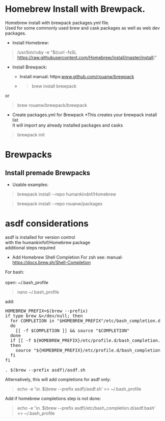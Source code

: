 # Homebrew Install with Brewpack.
Homebrew install with brewpack packages.yml file.<br />
Used for some commonly used brew and cask packages as well as web dev packages.

* Install Homebrew:

 >/usr/bin/ruby -e "$(curl -fsSL https://raw.githubusercontent.com/Homebrew/install/master/install)"

* Install Brewpack:<br />
  * Install manual: https:www.github.com/rouanw/brewpack

  * > brew install brewpack

or

> brew rouanw/brewpack/brewpack

* Create packages.yml for Brewpack
  *This creates your brewpack install list<br />
It will import any already installed packages and casks
> brewpack init

# Brewpacks
## Install premade Brewpacks
* Usable examples:
> brewpack install --repo humankindof/Homebrew

> brewpack install --repo rouanw/packages

# asdf considerations
asdf is installed for version control<br />
with the humankinfof/Homebrew package<br />
additional steps required
* Add Homebrew Shell Completion
For zsh see:
manual: https://docs.brew.sh/Shell-Completion

For bash:<br /><br />
open: ~/.bash_profile
> nano ~/.bash_profile

add:
<pre>
HOMEBREW_PREFIX=$(brew --prefix)
if type brew &>/dev/null; then
  for COMPLETION in "$HOMEBREW_PREFIX"/etc/bash_completion.d/*
  do
    [[ -f $COMPLETION ]] && source "$COMPLETION"
  done
  if [[ -f ${HOMEBREW_PREFIX}/etc/profile.d/bash_completion.sh ]];
  then
    source "${HOMEBREW_PREFIX}/etc/profile.d/bash_completion.sh"
  fi
fi

. $(brew --prefix asdf)/asdf.sh
</pre>

Alternatively, this will add completions for asdf only:
> echo -e '\n. $(brew --prefix asdf)/asdf.sh' >> ~/.bash_profile

Add if homebrew completions step is not done:
> echo -e '\n. $(brew --prefix asdf)/etc/bash_completion.d/asdf.bash' >> ~/.bash_profile

